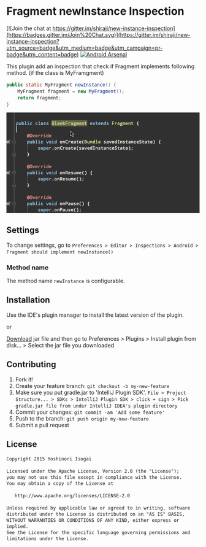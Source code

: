 # Fragment newInstance Inspection

[![Join the chat at https://gitter.im/shiraji/new-instance-inspection](https://badges.gitter.im/Join%20Chat.svg)](https://gitter.im/shiraji/new-instance-inspection?utm_source=badge&utm_medium=badge&utm_campaign=pr-badge&utm_content=badge) [![Android Arsenal](https://img.shields.io/badge/Android%20Arsenal-Fragment%20newInstance%20Inspection-brightgreen.svg?style=flat)](http://android-arsenal.com/details/1/2348)

This plugin add an inspection that check if Fragment implements following method. (if the class is MyFramgment)

```MyFramgment.java
public static MyFragment newInstance() {
    MyFragment fragment = new MyFragment();
    return fragment;
}
```

![screenshot](website/images/new_instance_inspection_screenshot.gif)

## Settings

To change settings, go to `Preferences > Editor > Inspections > Android > Fragment should implement newInstance()`

### Method name

The method name `newInstance` is configurable.

## Installation

Use the IDE's plugin manager to install the latest version of the plugin.

or

[Download](https://github.com/shiraji/new-instance-inspection/blob/master/new-instance-inspection.jar?raw=true) jar file and then go to Preferences > Plugins > Install plugin from disk... > Select the jar file you downloaded

## Contributing

1. Fork it!
2. Create your feature branch: `git checkout -b my-new-feature`
3. Make sure you put gradle.jar to 'IntelliJ Plugin SDK'. `File > Project Structure... > SDKs > IntelliJ Plugin SDK > click + sign > Pick gradle.jar file from under IntelliJ IDEA's plugin directory`
4. Commit your changes: `git commit -am 'Add some feature'`
5. Push to the branch: `git push origin my-new-feature`
6. Submit a pull request

## License

```
Copyright 2015 Yoshinori Isogai

Licensed under the Apache License, Version 2.0 (the "License");
you may not use this file except in compliance with the License.
You may obtain a copy of the License at

   http://www.apache.org/licenses/LICENSE-2.0

Unless required by applicable law or agreed to in writing, software
distributed under the License is distributed on an "AS IS" BASIS,
WITHOUT WARRANTIES OR CONDITIONS OF ANY KIND, either express or implied.
See the License for the specific language governing permissions and
limitations under the License.
```
